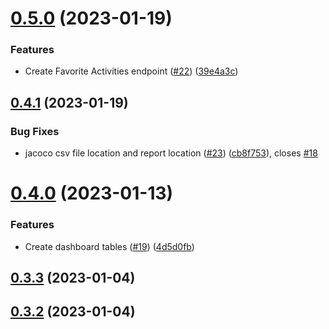# [0.5.0](https://github.com/bcgov/nr-spar-backend/compare/v0.4.1...v0.5.0) (2023-01-19)


### Features

* Create Favorite Activities endpoint ([#22](https://github.com/bcgov/nr-spar-backend/issues/22)) ([39e4a3c](https://github.com/bcgov/nr-spar-backend/commit/39e4a3c03f5387b381ccf1a3ba5c4d91cae9d4da))



## [0.4.1](https://github.com/bcgov/nr-spar-backend/compare/v0.4.0...v0.4.1) (2023-01-19)


### Bug Fixes

* jacoco csv file location and report location ([#23](https://github.com/bcgov/nr-spar-backend/issues/23)) ([cb8f753](https://github.com/bcgov/nr-spar-backend/commit/cb8f753377e38d86ccb03f4c56e66fa3229180d4)), closes [#18](https://github.com/bcgov/nr-spar-backend/issues/18)



# [0.4.0](https://github.com/bcgov/nr-spar-backend/compare/v0.3.3...v0.4.0) (2023-01-13)


### Features

* Create dashboard tables ([#19](https://github.com/bcgov/nr-spar-backend/issues/19)) ([4d5d0fb](https://github.com/bcgov/nr-spar-backend/commit/4d5d0fb120c71a9bfb23f7ecc12865c38d9c22d4))



## [0.3.3](https://github.com/bcgov/nr-spar-backend/compare/v0.3.2...v0.3.3) (2023-01-04)



## [0.3.2](https://github.com/bcgov/nr-spar-backend/compare/v0.3.1...v0.3.2) (2023-01-04)




